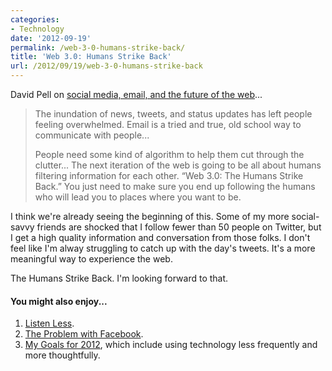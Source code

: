 ```yaml
---
categories:
- Technology
date: '2012-09-19'
permalink: /web-3-0-humans-strike-back/
title: 'Web 3.0: Humans Strike Back'
url: /2012/09/19/web-3-0-humans-strike-back
---
```


David Pell on <a href="http://www.theverge.com/2012/8/27/3266268/dave-pell-interview-5-minutes-on-the-verge">social media, email, and the future of the web</a>...

<blockquote>The inundation of news, tweets, and status updates has left people feeling overwhelmed. Email is a tried and true, old school way to communicate with people...

People need some kind of algorithm to help them cut through the clutter... The next iteration of the web is going to be all about humans filtering information for each other. “Web 3.0: The Humans Strike Back.” You just need to make sure you end up following the humans who will lead you to places where you want to be.</blockquote>

I think we're already seeing the beginning of this. Some of my more social-savvy friends are shocked that I follow fewer than 50 people on Twitter, but I get a high quality information and conversation from those folks. I don't feel like I'm alway struggling to catch up with the day's tweets. It's a more meaningful way to experience the web.

The Humans Strike Back. I'm looking forward to that.

<h4>You might also enjoy...</h4>

<ol>
<li><a href="https://gomakethings.com/listen-less/">Listen Less</a>.</li>
<li><a href="https://gomakethings.com/the-problem-with-facebook/">The Problem with Facebook</a>.</li>
<li><a href="https://gomakethings.com/my-goal-for-the-new-year/">My Goals for 2012</a>, which include using technology less frequently and more thoughtfully.</li>
</ol>